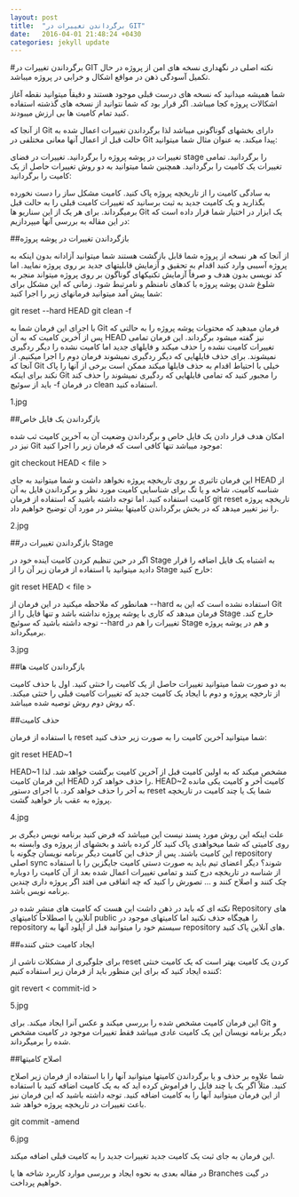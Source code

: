 ```yaml
---
layout: post
title:  "برگرداندن تغییرات در GIT"
date:   2016-04-01 21:48:24 +0430
categories: jekyll update
---
```

#برگرداندن تغییرات در GIT
نکته اصلی در نگهداری نسخه های امن از پروژه در حال تکمیل آسودگی ذهن در مواقع اشکال و خرابی در پروژه میباشد. 

شما همیشه میدانید که نسخه های درست قبلی موجود هستند و دقیقاً میتوانید نقطه آغاز اشکالات پروژه کجا میباشد. اگر قرار بود که شما نتوانید از نسخه های گذشته استفاده کنید تمام کامیت ها بی ارزش میبودند.

از آنجا که Git دارای بخشهای گوناگونی میباشد لذا برگرداندن تغییرات اعمال شده به حالت قبل از اعمال آنها معانی مختلفی در Git پیدا میکند. به عنوان مثال شما میتوانید:

تغییرات در پوشه پروژه را برگردانید.
تغییرات در فضای stage را برگردانید.
تمامی تغییرات یک کامیت را برگردانید.
همچنین شما میتوانید به دو روش تغییرات حاصل از یک کامیت را برگردانید:

به سادگی کامیت را از تاریخچه پروژه پاک کنید.
کامیت مشکل ساز را دست نخورده بگذارید و یک کامیت جدید به ثبت برسانید که تغییرات کامیت قبلی را به حالت قبل برمیگرداند.
برای هر یک از این سناریو ها Git یک ابزار در اختیار شما قرار داده است که در این مقاله به بررسی آنها میپردازیم:

##بازگرداندن تغییرات در پوشه پروژه

از آنجا که هر نسخه از پروژه شما قابل بازگشت هستند شما میتوانید آزادانه بدون اینکه به پروژه آسیبی وارد کنید اقدام به تحقیق و آزمایش قابلیتهای جدید بر روی پروژه نمایید. اما کد نویسی بدون هدف و صرفاً آزمایش تکنیکهای گوناگون بر روی پروژه میتواند منجر به شلوغ شدن پوشه پروژه با کدهای نامنظم و نامرتبط شود. زمانی که این مشکل برای شما پیش آمد میتوانید فرمانهای زیر را اجرا کنید:

git reset --hard HEAD git clean -f

با اجرای این فرمان شما به Git فرمان میدهید که محتویات پوشه پروژه را به حالتی که پس از آخرین کامیت که به آن HEAD نیز گفته میشود برگرداند. این فرمان تمامی تغییرات کامیت نشده را حذف میکند و فایلهای جدید اما کامیت نشده را دیگر ردگیری نمیشوند. برای حذف فایلهایی که دیگر ردگیری نمیشوند فرمان دوم را اجرا میکنیم. از آنجا که Git خیلی با احتیاط اقدام به حذف فایلها میکند ممکن است برخی از آنها را پاک نکند برای اینکه Git را مجبور کنید که تمامی فایلهایی که ردگیری نمیشوند را حذف کند باید از سوئیچ -f در فرمان clean استفاده کنید.

1.jpg

##بازگرداندن یک فایل خاص

امکان هدف قرار دادن یک فایل خاص و برگرداندن وضعیت آن به آخرین کامیت ثب شده نیز در Git موجود میباشد تنها کافی است که فرمان زیر را اجرا کنید:

git checkout HEAD < file >

این فرمان تاثیری بر روی تاریخچه پروژه نخواهد داشت و شما میتوانید به جای HEAD از شناسه کامیت، شاخه و یا تگ برای شناسایی کامیت مورد نظر و برگرداندن فایل به آن کامیت استفاده کنید. اما توجه داشته باشید که استفاده از فرمان git reset تاریخچه پروژه را نیز تغییر میدهد که در بخش برگرداندن کامیتها بیشتر در مورد آن توضیح خواهیم داد.

2.jpg

##بازگرداندن تغییرات در Stage

اگر در حین تنظیم کردن کامیت آینده خود در Stage به اشتباه یک فایل اضافه را قرار دادید میتوانید با استفاده از فرمان زیر آن را از Stage خارج کنید:

git reset HEAD < file >

همانطور که ملاحظه میکنید در این فرمان از --hard استفاده نشده است که این به Git فرمان میدهد که کاری با پوشه پروژه نداشته باشد و تنها فایل را از Stage خارج کند. توجه داشته باشید که سوئیچ --hard تغییرات را هم در Stage و هم در پوشه پروژه برمیگرداند.

3.jpg

##بازگرداندن کامیت ها

به دو صورت شما میتوانید تغییرات حاصل از یک کامیت را خنثی کنید. اول با حذف کامیت از تارخچه پروژه و دوم با ایجاد یک کامیت جدید که تغییرات کامیت قبلی را خنثی میکند. که روش دوم روش توصیه شده میباشد.

##حذف کامیت

با استفاده از فرمان reset شما میتوانید آخرین کامیت را به صورت زیر حذف کنید:

git reset HEAD~1

HEAD~1 مشخص میکند که به اولین کامیت قبل از آخرین کامیت برگشت خواهد شد. لذا این فرمان کامیت HEAD را حذف خواهد کرد. HEAD~2 کامیت آخر و کامیت یکی مانده به آخر را حذف خواهد کرد. با اجرای دستور reset شما یک یا چند کامیت در تاریخچه پروژه به عقب باز خواهید گشت.

4.jpg

علت اینکه این روش مورد پسند نیست این میباشد که فرض کنید برنامه نویس دیگری بر روی کامیتی که شما میخواهدی پاک کنید کار کرده باشد و بخشهای از پروژه وی وابسته به این کامیت باشند. پس از حذف این کامیت دیگر برنامه نویسان چگونه با repository اصلی sync شوند؟ دیگر اعضای تیم باید به صورت دستی کامیت جایگزین را با استفاده از شناسه در تاریخچه درج کنند و تمامی تغییرات اعمال شده بعد از آن کامیت را دوباره چک کنند و اصلاح کنند و ... تصورش را کنید که چه اتفاقی می افتد اگر پروژه داری چندین برنامه نویس باشد.

نکته ای که باید در ذهن داشت این هست که کامیت های منشر شده در Repository های آنلاین یا اصطلاحاً کامیتهای public را هیچگاه حذف نکنید اما کامیتهای موجود در repository سیستم خود را میتوانید قبل از آپلود آنها به repository های آنلاین پاک کنید.

##ایجاد کامیت خنثی کننده

برای جلوگیری از مشکلات ناشی از reset کردن یک کامیت بهتر است که یک کامیت خنثی کننده ایجاد کنید که برای این منظور باید از فرمان زیر استفاده کنیم:

git revert < commit-id >

5.jpg

این فرمان کامیت مشخص شده را بررسی میکند و عکس آنرا ایجاد میکند. برای Git و دیگر برنامه نویسان این یک کامیت عادی میباشد فقط تغییرات موجود در کامیت مشخص شده را برمیگرداند.

##اصلاح کامیتها

شما علاوه بر حذف و یا برگرداندن کامیتها میتوانید آنها را با استفاده از فرمان زیر اصلاح کنید. مثلاً اگر یک یا چند فایل را فراموش کرده اید که به یک کامیت اضافه کنید با استفاده از این فرمان میتوانید آنها را به کامیت اضافه کنید. توجه داشته باشید که این فرمان نیز باعث تغییرات در تاریخچه پروژه خواهد شد.

git commit -amend

6.jpg

این فرمان به جای ثبت یک کامیت جدید تغییرات جدید را به کامیت قبلی اضافه میکند.

در مقاله بعدی به نحوه ایجاد و بررسی موارد کاربرد شاخه ها یا Branches در گیت خواهیم پرداخت.
